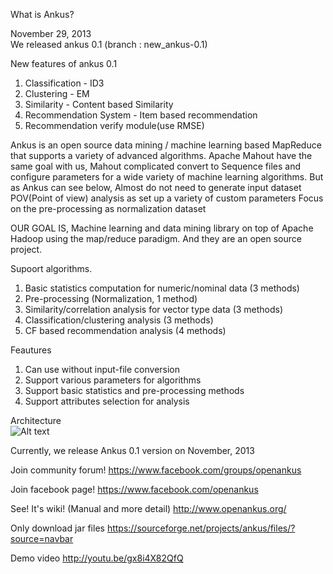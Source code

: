 What is Ankus?  

November 29, 2013  
We released ankus 0.1 (branch : new_ankus-0.1)  

New features of ankus 0.1  
1) Classification - ID3  
2) Clustering - EM  
3) Similarity - Content based Similarity  
4) Recommendation System - Item based recommendation  
5) Recommendation verify module(use RMSE)  



Ankus is an open source data mining / machine learning based MapReduce that supports a variety of advanced algorithms. Apache Mahout have the same goal with us, Mahout complicated convert to Sequence files and configure parameters for a wide variety of machine learning algorithms. But as Ankus can see below, Almost do not need to generate input dataset POV(Point of view) analysis as set up a variety of custom parameters Focus on the pre-processing as normalization dataset

OUR GOAL IS, Machine learning and data mining library on top of Apache Hadoop using the map/reduce paradigm. And they are an open source project.

Supoort algorithms.

1) Basic statistics computation for numeric/nominal data (3 methods)  
2) Pre-processing (Normalization, 1 method)  
3) Similarity/correlation analysis for vector type data (3 methods)  
4) Classification/clustering analysis (3 methods)  
5) CF based recommendation analysis (4 methods)  

Feautures

1) Can use without input-file conversion  
2) Support various parameters for algorithms  
3) Support basic statistics and pre-processing methods  
4) Support attributes selection for analysis  

Architecture  
![Alt text](http://www.openankus.org/download/attachments/1736818/image2013-7-11%209-31-24.png?version=1&modificationDate=1375342093394&api=v2 "Ankus architecture")


Currently, we release Ankus 0.1 version on November, 2013

Join community forum! https://www.facebook.com/groups/openankus

Join facebook page! https://www.facebook.com/openankus

See! It's wiki! (Manual and more detail) http://www.openankus.org/

Only download jar files https://sourceforge.net/projects/ankus/files/?source=navbar

Demo video http://youtu.be/gx8i4X82QfQ
